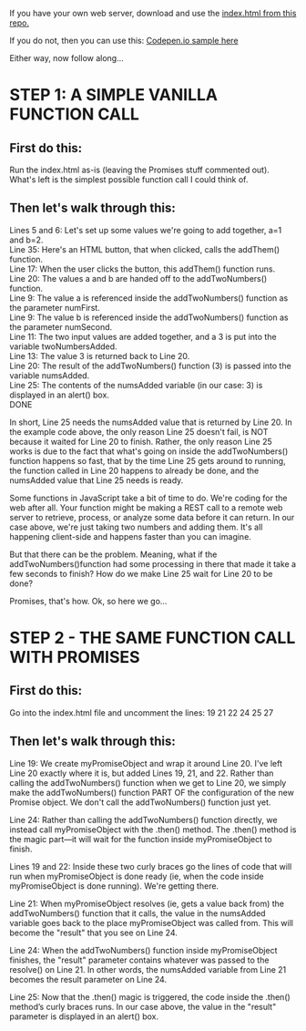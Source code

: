 If you have your own web server, download and use the <a href="https://github.com/JimBarry/promises-how-to/blob/master/index.html"> index.html from this repo.</a><p> 
If you do not, then you can use this: <a href="https://codepen.io/JimBarry/pen/YgmLEz"> Codepen.io sample here</a><p>
Either way, now follow along...

# STEP 1: A SIMPLE VANILLA FUNCTION CALL

## First do this:

Run the index.html as-is (leaving the Promises stuff commented out). What's left is the simplest possible function call I could think of. 

## Then let's walk through this:
 
Lines 5 and 6: Let's set up some values we're going to add together, a=1 and b=2.<br>
Line 35: Here's an HTML button, that when clicked, calls the addThem() function.<br>
Line 17: When the user clicks the button, this addThem() function runs.<br>
Line 20: The values a and b are handed off to the addTwoNumbers() function.<br>
Line 9: The value a is referenced inside the addTwoNumbers() function as the parameter numFirst.<br>
Line 9: The value b is referenced inside the addTwoNumbers() function as the parameter numSecond.<br>
Line 11: The two input values are added together, and a 3 is put into the variable twoNumbersAdded.<br>
Line 13: The value 3 is returned back to Line 20.<br>
Line 20: The result of the addTwoNumbers() function (3) is passed into the variable numsAdded.<br>
Line 25: The contents of the numsAdded variable (in our case: 3) is displayed in an alert() box.<br>
DONE<br>
 
In short, Line 25 needs the numsAdded value that is returned by Line 20. In the example code above, the only reason Line 25 doesn't fail, is NOT because it waited for Line 20 to finish. Rather, the only reason Line 25 works is due to the fact that what's going on inside the addTwoNumbers() function happens so fast, that by the time Line 25 gets around to running, the function called in Line 20 happens to already be done, and the numsAdded value that Line 25 needs is ready. 
 
Some functions in JavaScript take a bit of time to do. We're coding for the web after all. Your function might be making a REST call to a remote web server to retrieve, process, or analyze some data before it can return. In our case above, we're just taking two numbers and adding them. It's all happening client-side and happens faster than you can imagine.
 
But that there can be the problem. Meaning, what if the addTwoNumbers()function had some processing in there that made it take a few seconds to finish? How do we make Line 25 wait for Line 20 to be done?
 
Promises, that's how. Ok, so here we go...

 
# STEP 2 - THE SAME FUNCTION CALL WITH PROMISES
 
## First do this:

Go into the index.html file and uncomment the lines: 19 21 22 24 25 27 
 
## Then let's walk through this:
 
Line 19: We create myPromiseObject and wrap it around Line 20. I've left Line 20 exactly where it is, but added Lines 19, 21, and 22. Rather than calling the addTwoNumbers() function when we get to Line 20, we simply make the addTwoNumbers() function PART OF the configuration of the new Promise object. We don't call the addTwoNumbers() function just yet.<br>
 
Line 24: Rather than calling the addTwoNumbers() function directly, we instead call myPromiseObject with the .then() method. The .then() method is the magic part—it will wait for the function inside myPromiseObject to finish.<br>
 
Lines 19 and 22: Inside these two curly braces go the lines of code that will run when myPromiseObject is done ready (ie, when the code inside myPromiseObject is done running). We're getting there.<br>
 
Line 21: When myPromiseObject resolves (ie, gets a value back from) the addTwoNumbers() function that it calls, the value in the numsAdded variable goes back to the place myPromiseObject was called from. This will become the "result" that you see on Line 24.<br>
 
Line 24: When the addTwoNumbers() function inside myPromiseObject finishes, the "result" parameter contains whatever was passed to the resolve() on Line 21.  In other words, the numsAdded variable from Line 21 becomes the result parameter on Line 24.<br>
 
Line 25: Now that the .then() magic is triggered, the code inside the .then() method’s curly braces runs. In our case above, the value in the "result" parameter is displayed in an alert() box. <br>
